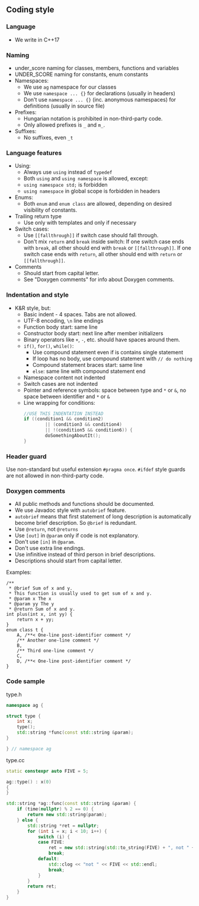 ## Coding style

### Language
- We write in C++17

### Naming
- under_score naming for classes, members, functions and variables
- UNDER_SCORE naming for constants, enum constants
- Namespaces:
    - We use `ag` namespace for our classes
    - We use `namespace ... {}` for declarations (usually in headers)
    - Don't use `namespace ... {}` (inc. anonymous namespaces) for definitions (usually in source file)
- Prefixes: 
    - Hungarian notation is prohibited in non-third-party code. 
    - Only allowed prefixes is `_` and `m_`. 
- Suffixes: 
    - No suffixes, even `_t`

### Language features
- Using:
    - Always use `using` instead of `typedef`
    - Both `using` and `using namespace` is allowed, except:
    - `using namespace std;` is forbidden
    - `using namespace` in global scope is forbidden in headers
- Enums:
    - Both `enum` and `enum class` are allowed, depending on desired visibility of constants.
- Trailing return type
    - Use only with templates and only if necessary
- Switch cases:
    - Use `[[fallthrough]]` if switch case should fall through.
    - Don't mix `return` and `break` inside switch: 
      If one switch case ends with `break`, all other should end with `break` or `[[fallthrough]]`.
      If one switch case ends with `return`, all other should end with `return` or `[[fallthrough]]`.
- Comments
    - Should start from capital letter.
    - See "Doxygen comments" for info about Doxygen comments.

### Indentation and style
- K&R style, but:
    - Basic indent - 4 spaces. Tabs are not allowed.
    - UTF-8 encoding, `\n` line endings
    - Function body start: same line
    - Constructor body start: next line after member initializers
    - Binary operators like `+`, `-`, etc. should have spaces around them.
    - `if()`, `for()`, `while()`:
        - Use compound statement even if is contains single statement
        - If loop has no body, use compound statement with `// do nothing`
        - Compound statement braces start: same line
        - `else`: same line with compound statement end
    - Namespace content not indented
    - Switch cases are not indented
    - Pointer and reference symbols: space between type and `*` or `&`, 
      no space between identifier and `*` or `&`
    - Line wrapping for conditions:
        ```c++
        //USE THIS INDENTATION INSTEAD
        if ((condition1 && condition2)
                || (condition3 && condition4)
                || !(condition5 && condition6)) {
                doSomethingAboutIt();
        }
        ```

### Header guard
Use non-standard but useful extension `#pragma once`. 
`#ifdef` style guards are not allowed in non-third-party code.

### Doxygen comments
- All public methods and functions should be documented.
- We use Javadoc style with `autobrief` feature.
- `autobrief` means that first statement of long description is automatically become brief description.
  So `@brief` is redundant.
- Use `@return`, not `@returns`
- Use `[out]` in `@param` only if code is not explanatory.
- Don't use `[in]` in `@param`.
- Don't use extra line endings.
- Use infinitive instead of third person in brief descriptions.
- Descriptions should start from capital letter.

Examples:
```
/**
 * @brief Sum of x and y.
 * This function is usually used to get sum of x and y.
 * @param x The x
 * @param yy The y
 * @return Sum of x and y.
int plus(int x, int yy) {
    return x + yy;
}
enum class t {
    A, /**< One-line post-identifier comment */
    /** Another one-line comment */
    B,
    /** Third one-line comment */
    C,
    D, /**< One-line post-identifier comment */
}
```

    
### Code sample
type.h
```c++
namespace ag {

struct type {
    int x;
    type();
    std::string *func(const std::string &param);
}

} // namespace ag
```
type.cc
```c++
static constexpr auto FIVE = 5;

ag::type() : x(0)
{
}

std::string *ag::func(const std::string &param) {
    if (time(nullptr) % 2 == 0) {
        return new std::string(param);
    } else {
        std::string *ret = nullptr;
        for (int i = x; i < 10; i++) {
            switch (i) {
            case FIVE:
                ret = new std::string(std::to_string(FIVE) + ", not " + param);
                break;
            default:
                std::clog << "not " << FIVE << std::endl;
                break;
            }
        }
        return ret;
    }
}
```
